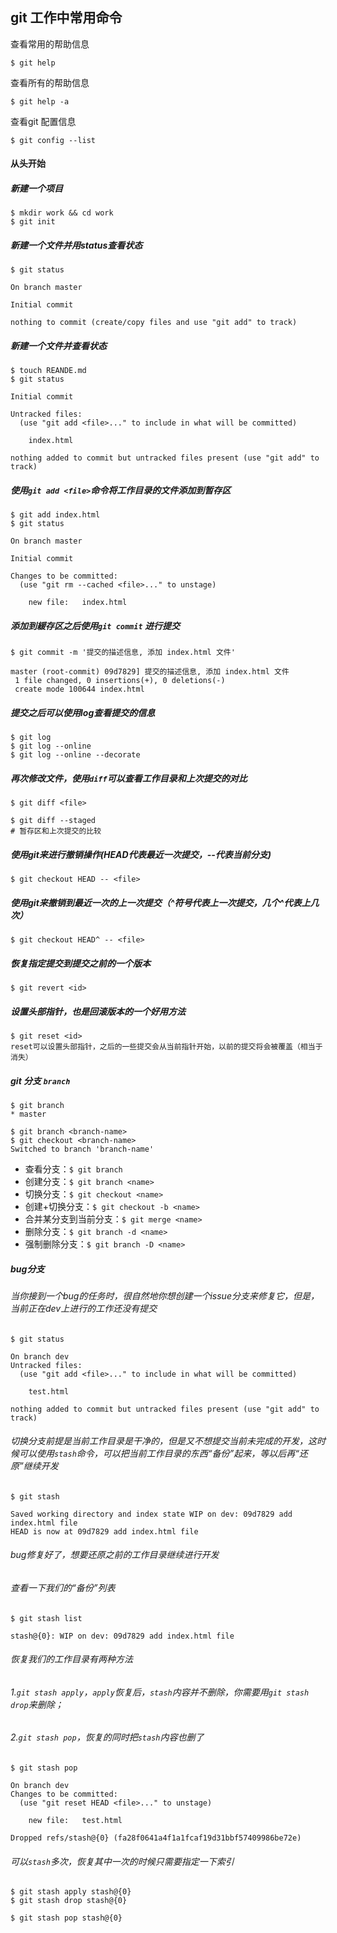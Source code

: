 ## git 工作中常用命令

查看常用的帮助信息

`$ git help`

查看所有的帮助信息

`$ git help -a`

查看git 配置信息

`$ git config --list`

#### 从头开始
##### 新建一个项目

```
$ mkdir work && cd work
$ git init

```

##### 新建一个文件并用status查看状态

```
$ git status

On branch master

Initial commit

nothing to commit (create/copy files and use "git add" to track)
```

##### 新建一个文件并查看状态

```
$ touch REANDE.md
$ git status

Initial commit

Untracked files:
  (use "git add <file>..." to include in what will be committed)

	index.html

nothing added to commit but untracked files present (use "git add" to track)
```

##### 使用`git add <file>`命令将工作目录的文件添加到暂存区

```
$ git add index.html
$ git status

On branch master

Initial commit

Changes to be committed:
  (use "git rm --cached <file>..." to unstage)

	new file:   index.html
```


##### 添加到緩存区之后使用`git commit` 进行提交

```
$ git commit -m '提交的描述信息, 添加 index.html 文件'

master (root-commit) 09d7829] 提交的描述信息, 添加 index.html 文件
 1 file changed, 0 insertions(+), 0 deletions(-)
 create mode 100644 index.html

```


##### 提交之后可以使用log查看提交的信息

```
$ git log
$ git log --online
$ git log --online --decorate
```

##### 再次修改文件，使用`diff`可以查看工作目录和上次提交的对比

```
$ git diff <file>

$ git diff --staged
# 暂存区和上次提交的比较
```


##### 使用git来进行撤销操作(HEAD代表最近一次提交，--代表当前分支)

```
$ git checkout HEAD -- <file>
```

##### 使用git来撤销到最近一次的上一次提交（^符号代表上一次提交，几个^代表上几次）

```
$ git checkout HEAD^ -- <file>
```

##### 恢复指定提交到提交之前的一个版本

```
$ git revert <id>
```

##### 设置头部指针，也是回滚版本的一个好用方法

```
$ git reset <id>
reset可以设置头部指针，之后的一些提交会从当前指针开始，以前的提交将会被覆盖（相当于消失）
```

##### git 分支 `branch`

```
$ git branch
* master

$ git branch <branch-name>
$ git checkout <branch-name>
Switched to branch 'branch-name'
```

* 查看分支：`$ git branch`
* 创建分支：`$ git branch <name>`
* 切换分支：`$ git checkout <name>`
* 创建+切换分支：`$ git checkout -b <name>`
* 合并某分支到当前分支：`$ git merge <name>`
* 删除分支：`$ git branch -d <name>`
* 强制删除分支：`$ git branch -D <name>`


##### bug分支
###### 当你接到一个bug的任务时，很自然地你想创建一个issue分支来修复它，但是，当前正在dev上进行的工作还没有提交

```
$ git status

On branch dev
Untracked files:
  (use "git add <file>..." to include in what will be committed)

	test.html

nothing added to commit but untracked files present (use "git add" to track)
```

###### 切换分支前提是当前工作目录是干净的，但是又不想提交当前未完成的开发，这时候可以使用`stash`命令，可以把当前工作目录的东西“备份”起来，等以后再“还原”继续开发

```
$ git stash

Saved working directory and index state WIP on dev: 09d7829 add index.html file
HEAD is now at 09d7829 add index.html file
```

###### bug修复好了，想要还原之前的工作目录继续进行开发

###### 查看一下我们的“备份”列表

```
$ git stash list

stash@{0}: WIP on dev: 09d7829 add index.html file
```

###### 恢复我们的工作目录有两种方法

###### 1.`git stash apply`，`apply`恢复后，`stash`内容并不删除，你需要用`git stash drop`来删除；
###### 2.`git stash pop`，恢复的同时把`stash`内容也删了

```
$ git stash pop

On branch dev
Changes to be committed:
  (use "git reset HEAD <file>..." to unstage)

	new file:   test.html

Dropped refs/stash@{0} (fa28f0641a4f1a1fcaf19d31bbf57409986be72e)
```

###### 可以`stash`多次，恢复其中一次的时候只需要指定一下索引

```
$ git stash apply stash@{0}
$ git stash drop stash@{0}

$ git stash pop stash@{0}
```






